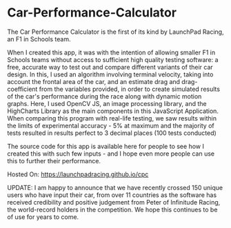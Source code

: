 # Car-Performance-Calculator

The Car Performance Calculator is the first of its kind by LaunchPad Racing, an F1 in Schools team.

When I created this app, it was with the intention of allowing smaller F1 in Schools teams without access to sufficient high quality testing software: a free, accurate way to test out and compare different variants of their car design. In this, I used an algorithm involving terminal velocity, taking into account the frontal area of the car, and an estimate drag and drag-coefficient from the variables provided, in order to create simulated results of the car's performance during the race along with dynamic motion graphs. Here, I used OpenCV JS, an image processing library, and the HighCharts Library as the main components in this JavaScript Application. When comparing this program with real-life testing, we saw results within the limits of experimental accuracy - 5% at maximum and the majority of tests resulted in results perfect to 3 decimal places (100 tests conducted)

The source code for this app is available here for people to see how I created this with such few inputs - and I hope even more people can use this to further their performance.

Hosted On: https://launchpadracing.github.io/cpc

UPDATE: I am happy to announce that we have recently crossed 150 unique users who have input their car, from over 11 countries as the software has received credibility and positive judgement from Peter of Infinitude Racing, the world-record holders in the competition. We hope this continues to be of use for years to come.
